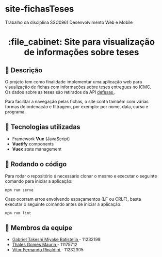 # site-fichasTeses
Trabalho da disciplina SSC0961 Desenvolvimento Web e Mobile

<h1 align="center"> :file_cabinet: Site para visualização de informações sobre teses </h1>

## :memo: Descrição
O projeto tem como finalidade implementar uma aplicação web para visualização de fichas com informações sobre teses entregues no ICMC. Os dados sobre as teses são retirados da API <a href="http://thanos.icmc.usp.br:4567/api/v1/defesas"> defesas </a>.

Para facilitar a navegação pelas fichas, o site conta também com várias formas de ordenação e filtragem, por exemplo: por nome, data, curso e programa.

## :wrench: Tecnologias utilizadas
* Framework <b>Vue</b> (JavaScript)
* <b>Vuetify</b> components
* <b>Vuex</b> state management

## :rocket: Rodando o código
Para rodar o repositório é necessário clonar o mesmo e executar o seguinte comando para iniciar a aplicação:
```
npm run serve
```

Caso ocorram erros envolvendo espaçamentos (LF ou CRLF), basta executar o seguinte comando antes de iniciar a aplicação:
```
npm run lint
```

## :handshake: Membros da equipe
* <a href=https://www.linkedin.com/in/gabrielbatistella/> Gabriel Takeshi Miyake Batistella </a> - 11232198
* <a href=https://www.linkedin.com/in/thalesmaurin/> Thales Gomes Maurin </a> - 11175712
* <a href=https://www.linkedin.com/in/vitor-rinaldini/> Vitor Fernando Rinaldini </a> - 11232305